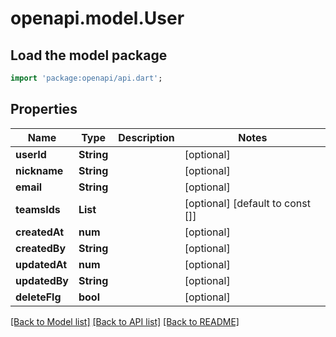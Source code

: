 # openapi.model.User

## Load the model package
```dart
import 'package:openapi/api.dart';
```

## Properties
Name | Type | Description | Notes
------------ | ------------- | ------------- | -------------
**userId** | **String** |  | [optional] 
**nickname** | **String** |  | [optional] 
**email** | **String** |  | [optional] 
**teamsIds** | **List<String>** |  | [optional] [default to const []]
**createdAt** | **num** |  | [optional] 
**createdBy** | **String** |  | [optional] 
**updatedAt** | **num** |  | [optional] 
**updatedBy** | **String** |  | [optional] 
**deleteFlg** | **bool** |  | [optional] 

[[Back to Model list]](../README.md#documentation-for-models) [[Back to API list]](../README.md#documentation-for-api-endpoints) [[Back to README]](../README.md)


